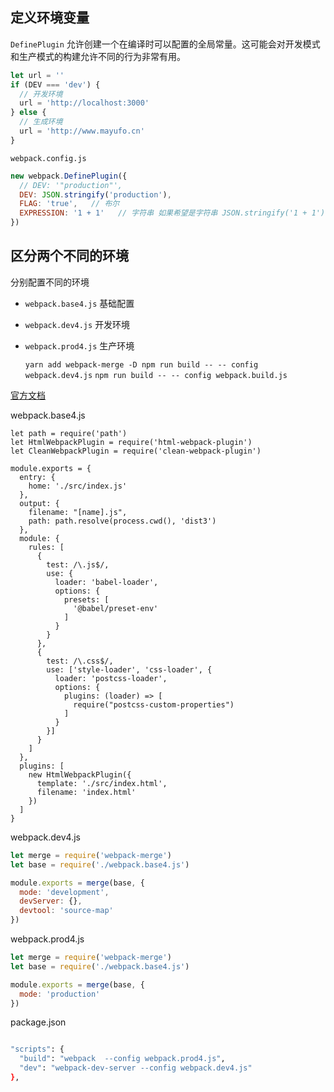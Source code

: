 ## 定义环境变量

`DefinePlugin` 允许创建一个在编译时可以配置的全局常量。这可能会对开发模式和生产模式的构建允许不同的行为非常有用。

```js
let url = ''
if (DEV === 'dev') {
  // 开发环境
  url = 'http://localhost:3000'
} else {
  // 生成环境
  url = 'http://www.mayufo.cn'
}
```

`webpack.config.js`

```js
new webpack.DefinePlugin({
  // DEV: '"production"',
  DEV: JSON.stringify('production'),
  FLAG: 'true',   // 布尔
  EXPRESSION: '1 + 1'   // 字符串 如果希望是字符串 JSON.stringify('1 + 1')
})
```

## 区分两个不同的环境

分别配置不同的环境

- `webpack.base4.js` 基础配置
- `webpack.dev4.js` 开发环境
- `webpack.prod4.js` 生产环境

   `yarn add webpack-merge -D
  npm run build -- -- config webpack.dev4.js`
   `npm run build -- -- config webpack.build.js`

[官方文档](https://links.jianshu.com/go?to=https%3A%2F%2Fwebpack.docschina.org%2Fguides%2Fproduction%2F)

webpack.base4.js

```tsx
let path = require('path')
let HtmlWebpackPlugin = require('html-webpack-plugin')
let CleanWebpackPlugin = require('clean-webpack-plugin')

module.exports = {
  entry: {
    home: './src/index.js'
  },
  output: {
    filename: "[name].js",
    path: path.resolve(process.cwd(), 'dist3')
  },
  module: {
    rules: [
      {
        test: /\.js$/,
        use: {
          loader: 'babel-loader',
          options: {
            presets: [
              '@babel/preset-env'
            ]
          }
        }
      },
      {
        test: /\.css$/,
        use: ['style-loader', 'css-loader', {
          loader: 'postcss-loader',
          options: {
            plugins: (loader) => [
              require("postcss-custom-properties")
            ]
          }
        }]
      }
    ]
  },
  plugins: [
    new HtmlWebpackPlugin({
      template: './src/index.html',
      filename: 'index.html'
    })
  ]
}
```

webpack.dev4.js

```jsx
let merge = require('webpack-merge')
let base = require('./webpack.base4.js')

module.exports = merge(base, {
  mode: 'development',
  devServer: {},
  devtool: 'source-map'
})
```

webpack.prod4.js

```jsx
let merge = require('webpack-merge')
let base = require('./webpack.base4.js')

module.exports = merge(base, {
  mode: 'production'
})
```

package.json

```bash

"scripts": {
  "build": "webpack  --config webpack.prod4.js",
  "dev": "webpack-dev-server --config webpack.dev4.js"
},
```